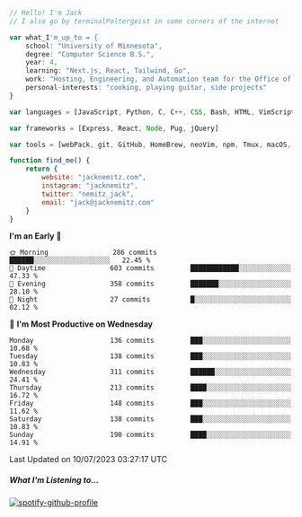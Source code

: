 ```javascript
// Hello! I'm Jack
// I also go by terminalPoltergeist in some corners of the internet

var what_I'm_up_to = {
    school: "University of Minnesota",
    degree: "Computer Science B.S.",
    year: 4,
    learning: "Next.js, React, Tailwind, Go",
    work: "Hosting, Engineering, and Automation team for the Office of Information Technology at UMN",
    personal-interests: "cooking, playing guitar, side projects"
}

var languages = [JavaScript, Python, C, C++, CSS, Bash, HTML, VimScript]

var frameworks = [Express, React, Node, Pug, jQuery]

var tools = [webPack, git, GitHub, HomeBrew, neoVim, npm, Tmux, macOS, Ubuntu, Docker, Nginx]

function find_me() {
    return {
        website: "jacknemitz.com",
        instagram: "jacknemitz",
        twitter: "nemitz_jack",
        email: "jack@jacknemitz.com"
    }
}
```

<!--START_SECTION:waka-->
**I'm an Early 🐤** 

```text
🌞 Morning                286 commits         ██████░░░░░░░░░░░░░░░░░░░   22.45 % 
🌆 Daytime                603 commits         ████████████░░░░░░░░░░░░░   47.33 % 
🌃 Evening                358 commits         ███████░░░░░░░░░░░░░░░░░░   28.10 % 
🌙 Night                  27 commits          █░░░░░░░░░░░░░░░░░░░░░░░░   02.12 % 
```
📅 **I'm Most Productive on Wednesday** 

```text
Monday                   136 commits         ███░░░░░░░░░░░░░░░░░░░░░░   10.68 % 
Tuesday                  138 commits         ███░░░░░░░░░░░░░░░░░░░░░░   10.83 % 
Wednesday                311 commits         ██████░░░░░░░░░░░░░░░░░░░   24.41 % 
Thursday                 213 commits         ████░░░░░░░░░░░░░░░░░░░░░   16.72 % 
Friday                   148 commits         ███░░░░░░░░░░░░░░░░░░░░░░   11.62 % 
Saturday                 138 commits         ███░░░░░░░░░░░░░░░░░░░░░░   10.83 % 
Sunday                   190 commits         ████░░░░░░░░░░░░░░░░░░░░░   14.91 % 
```



 Last Updated on 10/07/2023 03:27:17 UTC
<!--END_SECTION:waka-->

##### What I'm Listening to...

[![spotify-github-profile](https://spotify-github-profile.vercel.app/api/view?uid=jack.nemitz&cover_image=true&show_offline=true&bar_color=53b14f&bar_color_cover=false&background_color=121212FF)](https://spotify-github-profile.vercel.app/api/view?uid=jack.nemitz&redirect=true)

